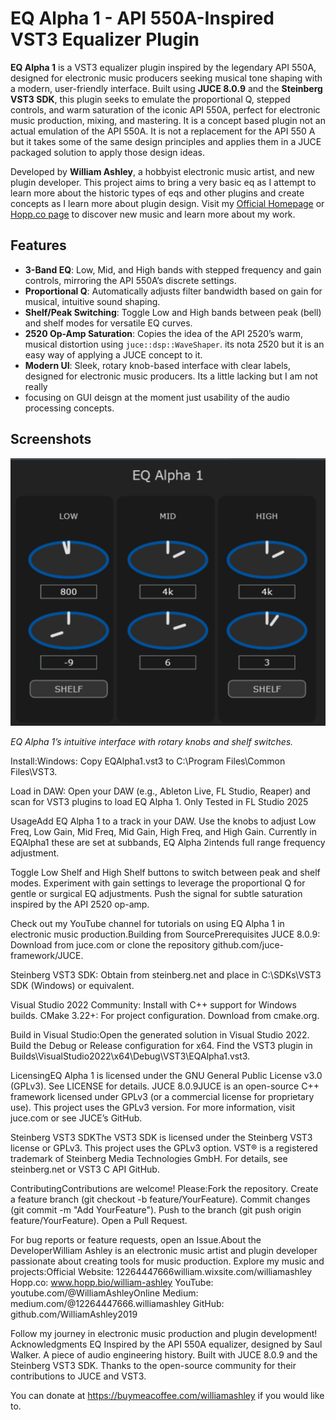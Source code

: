 # EQ Alpha 1 - API 550A-Inspired VST3 Equalizer Plugin

**EQ Alpha 1** is a VST3 equalizer plugin inspired by the legendary API 550A, designed for electronic music producers seeking musical tone shaping with a modern, user-friendly interface. Built using **JUCE 8.0.9** and the **Steinberg VST3 SDK**, this plugin seeks to emulate the proportional Q, stepped controls, and warm saturation of the iconic API 550A, perfect for electronic music production, mixing, and mastering.  It is a concept based plugin not an actual emulation of the API 550A. It is not a replacement for the API 550 A but it takes some of the same design principles and applies them in a JUCE packaged solution to apply those design ideas.

Developed by **William Ashley**, a hobbyist electronic music artist, and new plugin developer. This project aims to bring a very basic eq as I attempt to
learn more about the historic types of eqs and other plugins and create concepts as I learn more about plugin design. Visit my [Official Homepage](https://12264447666william.wixsite.com/williamashley) or [Hopp.co page](https://www.hopp.bio/william-ashley) to discover new music and learn more about my work.

## Features

- **3-Band EQ**: Low, Mid, and High bands with stepped frequency and gain controls, mirroring the API 550A’s discrete settings.
- **Proportional Q**: Automatically adjusts filter bandwidth based on gain for musical, intuitive sound shaping.
- **Shelf/Peak Switching**: Toggle Low and High bands between peak (bell) and shelf modes for versatile EQ curves.
- **2520 Op-Amp Saturation**: Copies the idea of the API 2520’s warm, musical distortion using `juce::dsp::WaveShaper`. its nota  2520 but it is an easy way of applying a JUCE concept to it.
- **Modern UI**: Sleek, rotary knob-based interface with clear labels, designed for electronic music producers. Its a little lacking but I am not really
- focusing on GUI deisgn at the moment just usability of the audio processing concepts.
 

## Screenshots

![EQ Alpha 1 Interface](screenshots/eq_alpha1_ui.png)

*EQ Alpha 1’s intuitive interface with rotary knobs and shelf switches.*

Install:Windows: Copy EQAlpha1.vst3 to C:\Program Files\Common Files\VST3\.

Load in DAW: Open your DAW (e.g., Ableton Live, FL Studio, Reaper) and scan for VST3 plugins to load EQ Alpha 1. Only Tested in FL Studio 2025

UsageAdd EQ Alpha 1 to a track in your DAW.
Use the  knobs to adjust Low Freq, Low Gain, Mid Freq, Mid Gain, High Freq, and High Gain. Currently in EQAlpha1 these are set at subbands, EQ Alpha 2intends 
full range frequency adjustment. 

Toggle Low Shelf and High Shelf buttons to switch between peak and shelf modes.
Experiment with gain settings to leverage the proportional Q for gentle or surgical EQ adjustments.
Push the signal for subtle saturation inspired by the API 2520 op-amp.

Check out my YouTube channel for tutorials on using EQ Alpha 1 in electronic music production.Building from SourcePrerequisites
JUCE 8.0.9: Download from juce.com or clone the repository github.com/juce-framework/JUCE.

Steinberg VST3 SDK: Obtain from steinberg.net and place in C:\SDKs\VST3 SDK (Windows) or equivalent.

Visual Studio 2022 Community: Install with C++ support for Windows builds.
CMake 3.22+: For project configuration. Download from cmake.org.


Build in Visual Studio:Open the generated solution in Visual Studio 2022.
Build the Debug or Release configuration for x64.
Find the VST3 plugin in Builds\VisualStudio2022\x64\Debug\VST3\EQAlpha1.vst3.

LicensingEQ Alpha 1 is licensed under the GNU General Public License v3.0 (GPLv3). See LICENSE for details.
JUCE 8.0.9JUCE is an open-source C++ framework licensed under GPLv3 (or a commercial license for proprietary use). 
This project uses the GPLv3 version. For more information, visit juce.com or see JUCE’s GitHub.

Steinberg VST3 SDKThe VST3 SDK is licensed under the Steinberg VST3 license or GPLv3.
This project uses the GPLv3 option.
VST® is a registered trademark of Steinberg Media Technologies GmbH. 
For details, see steinberg.net or VST3 C API GitHub.

ContributingContributions are welcome! Please:Fork the repository.
Create a feature branch (git checkout -b feature/YourFeature).
Commit changes (git commit -m "Add YourFeature").
Push to the branch (git push origin feature/YourFeature).
Open a Pull Request.

For bug reports or feature requests, open an Issue.About the DeveloperWilliam Ashley is an electronic music artist and plugin developer passionate about creating tools for music production. Explore my music and projects:Official Website: 12264447666william.wixsite.com/williamashley
Hopp.co: www.hopp.bio/william-ashley
YouTube: youtube.com/@WilliamAshleyOnline
Medium: medium.com/@12264447666.williamashley
GitHub: github.com/WilliamAshley2019

Follow my journey in electronic music production and plugin development!
Acknowledgments
EQ Inspired by the API 550A equalizer, designed by Saul Walker. A piece of audio engineering history.
Built with JUCE 8.0.9 and the Steinberg VST3 SDK.
Thanks to the open-source community for their contributions to JUCE and VST3.

You can donate at https://buymeacoffee.com/williamashley if you would like to.
